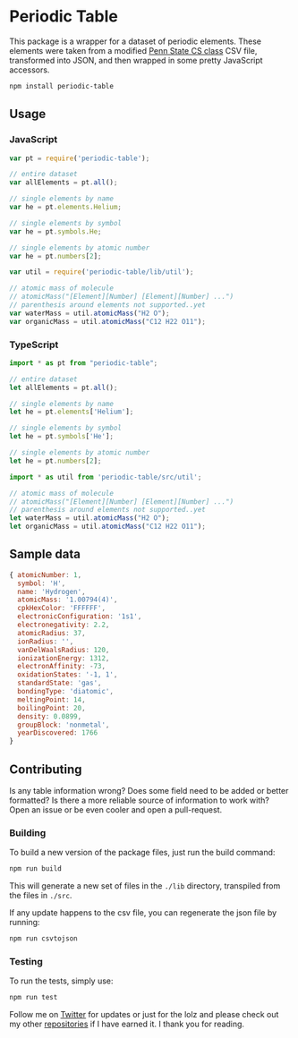 Periodic Table
===

This package is a wrapper for a dataset of periodic elements. These elements were taken from a modified [Penn State CS class](http://php.scripts.psu.edu/djh300/cmpsc221/p3s11-pt-data.htm) CSV file, transformed into JSON, and then wrapped in some pretty JavaScript accessors.  

```bash
npm install periodic-table
```

## Usage

### JavaScript

```js
var pt = require('periodic-table');

// entire dataset
var allElements = pt.all();

// single elements by name
var he = pt.elements.Helium;

// single elements by symbol
var he = pt.symbols.He;

// single elements by atomic number
var he = pt.numbers[2];

var util = require('periodic-table/lib/util');

// atomic mass of molecule
// atomicMass("[Element][Number] [Element][Number] ...")
// parenthesis around elements not supported..yet
var waterMass = util.atomicMass("H2 O");
var organicMass = util.atomicMass("C12 H22 O11");
```

### TypeScript

```ts
import * as pt from "periodic-table";

// entire dataset
let allElements = pt.all();

// single elements by name
let he = pt.elements['Helium'];

// single elements by symbol
let he = pt.symbols['He'];

// single elements by atomic number
let he = pt.numbers[2];

import * as util from 'periodic-table/src/util';

// atomic mass of molecule
// atomicMass("[Element][Number] [Element][Number] ...")
// parenthesis around elements not supported..yet
let waterMass = util.atomicMass("H2 O");
let organicMass = util.atomicMass("C12 H22 O11");
```

## Sample data

```js
{ atomicNumber: 1,
  symbol: 'H',
  name: 'Hydrogen',
  atomicMass: '1.00794(4)',
  cpkHexColor: 'FFFFFF',
  electronicConfiguration: '1s1',
  electronegativity: 2.2,
  atomicRadius: 37,
  ionRadius: '',
  vanDelWaalsRadius: 120,
  ionizationEnergy: 1312,
  electronAffinity: -73,
  oxidationStates: '-1, 1',
  standardState: 'gas',
  bondingType: 'diatomic',
  meltingPoint: 14,
  boilingPoint: 20,
  density: 0.0899,
  groupBlock: 'nonmetal',
  yearDiscovered: 1766 
}
```

## Contributing

Is any table information wrong? Does some field need to be added or better formatted? Is there a more reliable source of information to work with? Open an issue or be even cooler and open a pull-request.

### Building

To build a new version of the package files, just run the build command:

```bash
npm run build
```

This will generate a new set of files in the `./lib` directory, transpiled from the files in `./src`.

If any update happens to the csv file, you can regenerate the json file by running:

```bash
npm run csvtojson
```

### Testing

To run the tests, simply use:

```bash
npm run test
```

Follow me on [Twitter](https://twitter.com/compooter) for updates or just for the lolz and please check out my other [repositories](https://github.com/andrejewski) if I have earned it. I thank you for reading.
